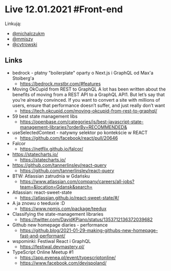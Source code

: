 # Live 12.01.2021 #Front-end

Linkują:
* [@michalczukm](https://twitter.com/michalczukm)
* [@mmiszy](https://twitter.com/mmiszy)
* [@cytrowski](https://twitter.com/cytrowski)


## Links

* bedrock - płatny "boilerplate" oparty o Next.js i GraphQL od Max'a Stoiberg'a
  * https://bedrock.mxstbr.com/#features
* Moving OkCupid from REST to GraphQL
  A lot has been written about the benefits of moving from a REST API to a GraphQL API1. But let’s say that you’re already convinced. If you want to convert a site with millions of users, ensure that performance doesn’t suffer, and just really don’t want
  * https://tech.okcupid.com/moving-okcupid-from-rest-to-graphql/
* 59 best state management libs
  * https://openbase.com/categories/js/best-javascript-state-management-libraries?orderBy=RECOMMENDED&
* useSelectedContext - natywny selektor po kontekście w REACT
  * https://github.com/facebook/react/pull/20646
* Falcor
  * https://netflix.github.io/falcor/
* https://statecharts.io/
  * https://statecharts.io/
* https://github.com/tannerlinsley/react-query
  * https://github.com/tannerlinsley/react-query
* BTW: Atlassian zatrudnia w Gdańsku
  * https://www.atlassian.com/company/careers/all-jobs?team=&location=Gdansk&search=
* Atlassian: react-sweet-state
  * https://atlassian.github.io/react-sweet-state/#/
* A ja znowu o teeduxie :D
  * https://www.npmjs.com/package/teedux
* Classifying the state-management libraries
  * https://twitter.com/DavidKPiano/status/1353712136372039682
* Github new homepage diaries - performance
  * https://github.blog/2021-01-29-making-githubs-new-homepage-fast-and-performant/
* wspominki: Festiwal React i GraphQL
  * https://festiwal.devmastery.pl/
* TypeScript Online Meetup #1
  * https://app.evenea.pl/event/typescriptonline/
  * https://www.facebook.com/devjspoland/